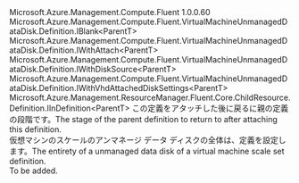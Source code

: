 <Type Name="IDefinitionWithExistingVhd&lt;ParentT&gt;" FullName="Microsoft.Azure.Management.Compute.Fluent.VirtualMachineUnmanagedDataDisk.DefinitionWithExistingVhd.IDefinitionWithExistingVhd&lt;ParentT&gt;">
  <TypeSignature Language="C#" Value="public interface IDefinitionWithExistingVhd&lt;ParentT&gt; : Microsoft.Azure.Management.Compute.Fluent.VirtualMachineUnmanagedDataDisk.Definition.IBlank&lt;ParentT&gt;, Microsoft.Azure.Management.Compute.Fluent.VirtualMachineUnmanagedDataDisk.Definition.IWithAttach&lt;ParentT&gt;, Microsoft.Azure.Management.Compute.Fluent.VirtualMachineUnmanagedDataDisk.Definition.IWithDiskSource&lt;ParentT&gt;, Microsoft.Azure.Management.Compute.Fluent.VirtualMachineUnmanagedDataDisk.Definition.IWithVhdAttachedDiskSettings&lt;ParentT&gt;, Microsoft.Azure.Management.ResourceManager.Fluent.Core.ChildResource.Definition.IInDefinition&lt;ParentT&gt;" />
  <TypeSignature Language="ILAsm" Value=".class public interface auto ansi abstract IDefinitionWithExistingVhd`1&lt;ParentT&gt; implements class Microsoft.Azure.Management.Compute.Fluent.VirtualMachineUnmanagedDataDisk.Definition.IBlank`1&lt;!ParentT&gt;, class Microsoft.Azure.Management.Compute.Fluent.VirtualMachineUnmanagedDataDisk.Definition.IWithAttach`1&lt;!ParentT&gt;, class Microsoft.Azure.Management.Compute.Fluent.VirtualMachineUnmanagedDataDisk.Definition.IWithDiskSource`1&lt;!ParentT&gt;, class Microsoft.Azure.Management.Compute.Fluent.VirtualMachineUnmanagedDataDisk.Definition.IWithVhdAttachedDiskSettings`1&lt;!ParentT&gt;, class Microsoft.Azure.Management.ResourceManager.Fluent.Core.ChildResource.Definition.IInDefinition`1&lt;!ParentT&gt;" />
  <TypeSignature Language="DocId" Value="T:Microsoft.Azure.Management.Compute.Fluent.VirtualMachineUnmanagedDataDisk.DefinitionWithExistingVhd.IDefinitionWithExistingVhd`1" />
  <TypeSignature Language="VB.NET" Value="Public Interface IDefinitionWithExistingVhd(Of ParentT)&#xA;Implements IBlank(Of ParentT), IInDefinition(Of ParentT), IWithAttach(Of ParentT), IWithDiskSource(Of ParentT), IWithVhdAttachedDiskSettings(Of ParentT)" />
  <TypeSignature Language="F#" Value="type IDefinitionWithExistingVhd&lt;'ParentT&gt; = interface&#xA;    interface IBlank&lt;'ParentT&gt;&#xA;    interface IWithDiskSource&lt;'ParentT&gt;&#xA;    interface IWithVhdAttachedDiskSettings&lt;'ParentT&gt;&#xA;    interface IWithAttach&lt;'ParentT&gt;&#xA;    interface IInDefinition&lt;'ParentT&gt;" />
  <AssemblyInfo>
    <AssemblyName>Microsoft.Azure.Management.Compute.Fluent</AssemblyName>
    <AssemblyVersion>1.0.0.60</AssemblyVersion>
  </AssemblyInfo>
  <TypeParameters>
    <TypeParameter Name="ParentT" />
  </TypeParameters>
  <Interfaces>
    <Interface>
      <InterfaceName>Microsoft.Azure.Management.Compute.Fluent.VirtualMachineUnmanagedDataDisk.Definition.IBlank&lt;ParentT&gt;</InterfaceName>
    </Interface>
    <Interface>
      <InterfaceName>Microsoft.Azure.Management.Compute.Fluent.VirtualMachineUnmanagedDataDisk.Definition.IWithAttach&lt;ParentT&gt;</InterfaceName>
    </Interface>
    <Interface>
      <InterfaceName>Microsoft.Azure.Management.Compute.Fluent.VirtualMachineUnmanagedDataDisk.Definition.IWithDiskSource&lt;ParentT&gt;</InterfaceName>
    </Interface>
    <Interface>
      <InterfaceName>Microsoft.Azure.Management.Compute.Fluent.VirtualMachineUnmanagedDataDisk.Definition.IWithVhdAttachedDiskSettings&lt;ParentT&gt;</InterfaceName>
    </Interface>
    <Interface>
      <InterfaceName>Microsoft.Azure.Management.ResourceManager.Fluent.Core.ChildResource.Definition.IInDefinition&lt;ParentT&gt;</InterfaceName>
    </Interface>
  </Interfaces>
  <Docs>
    <typeparam name="ParentT"><span data-ttu-id="6f0d7-101">この定義をアタッチした後に戻るに親の定義の段階です。</span><span class="sxs-lookup"><span data-stu-id="6f0d7-101">The stage of the parent definition to return to after attaching this definition.</span></span></typeparam>
    <summary>
            <span data-ttu-id="6f0d7-102">仮想マシンのスケールのアンマネージ データ ディスクの全体は、定義を設定します。</span><span class="sxs-lookup"><span data-stu-id="6f0d7-102">The entirety of a unmanaged data disk of a virtual machine scale set definition.</span></span>
            </summary>
    <remarks>To be added.</remarks>
  </Docs>
  <Members />
</Type>